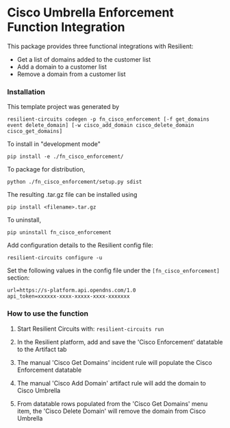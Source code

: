 # Cisco Umbrella Enforcement Function Integration

This package provides three functional integrations with Resilient:
* Get a list of domains added to the customer list
* Add a domain to a customer list
* Remove a domain from a customer list

### Installation

This template project was generated by

    resilient-circuits codegen -p fn_cisco_enforcement [-f get_domains event delete_domain] [-w cisco_add_domain cisco_delete_domain cisco_get_domains]


To install in "development mode"

    pip install -e ./fn_cisco_enforcement/

To package for distribution,

    python ./fn_cisco_enforcement/setup.py sdist

The resulting .tar.gz file can be installed using

    pip install <filename>.tar.gz

To uninstall,

    pip uninstall fn_cisco_enforcement

Add configuration details to the Resilient config file:

    resilient-circuits configure -u

Set the following values in the config file under the `[fn_cisco_enforcement]` section:

    url=https://s-platform.api.opendns.com/1.0
    api_token=xxxxxx-xxxx-xxxxx-xxxx-xxxxxxx

### How to use the function

1. Start Resilient Circuits with:
    `resilient-circuits run`

2. In the Resilient platform, add and save the 'Cisco Enforcement' datatable to the Artifact tab

3. The manual 'Cisco Get Domains' incident rule will populate the Cisco Enforcement datatable

4. The manual 'Cisco Add Domain' artifact rule will add the domain to Cisco Umbrella

5. From datatable rows populated from the 'Cisco Get Domains' menu item, the 'Cisco Delete Domain' will remove the domain
from Cisco Umbrella